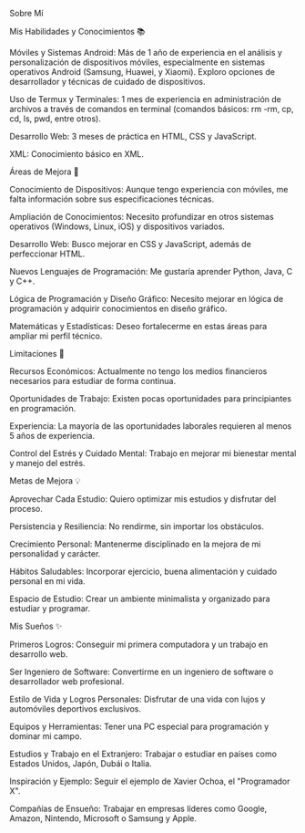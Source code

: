 
Sobre Mí

Mis Habilidades y Conocimientos 📚

Móviles y Sistemas Android: Más de 1 año de experiencia en el análisis y personalización de dispositivos móviles, especialmente en sistemas operativos Android (Samsung, Huawei, y Xiaomi). Exploro opciones de desarrollador y técnicas de cuidado de dispositivos.

Uso de Termux y Terminales: 1 mes de experiencia en administración de archivos a través de comandos en terminal (comandos básicos: rm -rm, cp, cd, ls, pwd, entre otros).

Desarrollo Web: 3 meses de práctica en HTML, CSS y JavaScript.

XML: Conocimiento básico en XML.


Áreas de Mejora 👀

Conocimiento de Dispositivos: Aunque tengo experiencia con móviles, me falta información sobre sus especificaciones técnicas.

Ampliación de Conocimientos: Necesito profundizar en otros sistemas operativos (Windows, Linux, iOS) y dispositivos variados.

Desarrollo Web: Busco mejorar en CSS y JavaScript, además de perfeccionar HTML.

Nuevos Lenguajes de Programación: Me gustaría aprender Python, Java, C y C++.

Lógica de Programación y Diseño Gráfico: Necesito mejorar en lógica de programación y adquirir conocimientos en diseño gráfico.

Matemáticas y Estadísticas: Deseo fortalecerme en estas áreas para ampliar mi perfil técnico.


Limitaciones 🚧

Recursos Económicos: Actualmente no tengo los medios financieros necesarios para estudiar de forma continua.

Oportunidades de Trabajo: Existen pocas oportunidades para principiantes en programación.

Experiencia: La mayoría de las oportunidades laborales requieren al menos 5 años de experiencia.

Control del Estrés y Cuidado Mental: Trabajo en mejorar mi bienestar mental y manejo del estrés.


Metas de Mejora 💡

Aprovechar Cada Estudio: Quiero optimizar mis estudios y disfrutar del proceso.

Persistencia y Resiliencia: No rendirme, sin importar los obstáculos.

Crecimiento Personal: Mantenerme disciplinado en la mejora de mi personalidad y carácter.

Hábitos Saludables: Incorporar ejercicio, buena alimentación y cuidado personal en mi vida.

Espacio de Estudio: Crear un ambiente minimalista y organizado para estudiar y programar.


Mis Sueños ✨

Primeros Logros: Conseguir mi primera computadora y un trabajo en desarrollo web.

Ser Ingeniero de Software: Convertirme en un ingeniero de software o desarrollador web profesional.

Estilo de Vida y Logros Personales: Disfrutar de una vida con lujos y automóviles deportivos exclusivos.

Equipos y Herramientas: Tener una PC especial para programación y dominar mi campo.

Estudios y Trabajo en el Extranjero: Trabajar o estudiar en países como Estados Unidos, Japón, Dubái o Italia.

Inspiración y Ejemplo: Seguir el ejemplo de Xavier Ochoa, el "Programador X".

Compañías de Ensueño: Trabajar en empresas líderes como Google, Amazon, Nintendo, Microsoft o Samsung y Apple.

